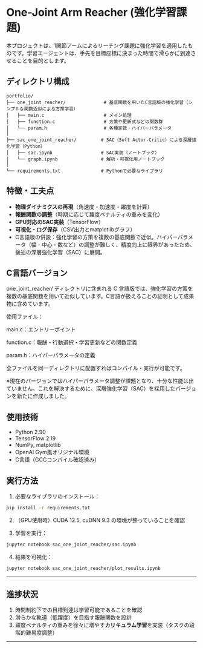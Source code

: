 # One-Joint Arm Reacher (強化学習課題)

本プロジェクトは、1関節アームによるリーチング課題に強化学習を適用したものです。学習エージェントは、手先を目標座標に決まった時間で滑らかに到達させることを目的とします。

## ディレクトリ構成

```plaintext
portfolio/
├── one_joint_reacher/              # 基底関数を用いたC言語版の強化学習（シンプルな関数近似による方策学習）
│   ├── main.c                      # メイン処理
│   ├── function.c                  # 方策や更新式などの関数群
│   └── param.h                     # 各種定数・ハイパーパラメータ
│
├── sac_one_joint_reacher/         # SAC（Soft Actor-Critic）による深層強化学習（Python）
│   ├── sac.ipynb                  # SAC実装（ノートブック）
│   └── graph.ipynb                # 解析・可視化用ノートブック
│
└── requirements.txt               # Pythonで必要なライブラリ
```

## 特徴・工夫点
- **物理ダイナミクスの再現**（角速度・加速度・躍度を計算）
- **報酬関数の調整**（時期に応じて躍度ペナルティの重みを変化）
- **GPU対応のSAC実装**（TensorFlow）
- **可視化・ログ保存**（CSV出力とmatplotlibグラフ）
- C言語版の併設：強化学習の方策を複数の基底関数で近似。ハイパーパラメータ（幅・中心・数など）の調整が難しく、精度向上に限界があったため、後述の深層強化学習（SAC）に展開。

## C言語バージョン
one_joint_reacher/ ディレクトリに含まれる C 言語版では、強化学習の方策を複数の基底関数を用いて近似しています。C言語が扱えることの証明として成果物に含めています。

使用ファイル：

main.c：エントリーポイント

function.c：報酬・行動選択・学習更新などの関数定義

param.h：ハイパーパラメータの定義

全ファイルを同一ディレクトリに配置すればコンパイル・実行が可能です。

※現在のバージョンではハイパーパラメータ調整が課題となり、十分な性能は出ていません。これを解決するために、深層強化学習（SAC）を採用したバージョンを新たに作成しました。

## 使用技術
- Python 2.90
- TensorFlow 2.19
- NumPy, matplotlib
- OpenAI Gym風オリジナル環境
- C言語（GCCコンパイル確認済み）

## 実行方法
1. 必要なライブラリのインストール：

```bash
pip install -r requirements.txt
```

2. （GPU使用時）CUDA 12.5, cuDNN 9.3 の環境が整っていることを確認

3. 学習を実行：

```bash
jupyter notebook sac_one_joint_reacher/sac.ipynb
```

4. 結果を可視化：

```bash
jupyter notebook sac_one_joint_reacher/plot_results.ipynb
```
---
## 進捗状況
1. 時間制約下での目標到達は学習可能であることを確認  
2. 滑らかな軌道（低躍度）を目指す報酬関数を設計  
3. 躍度ペナルティの重みを徐々に増やす**カリキュラム学習**を実装（タスクの段階的難易度調整）

---



